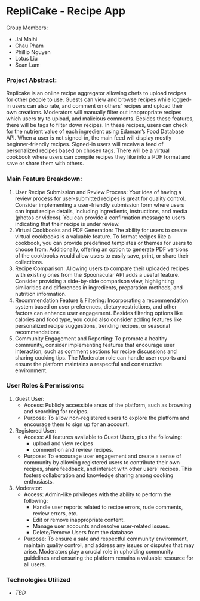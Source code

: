 # RepliCake - Recipe App

Group Members:
* Jai Malhi
* Chau Pham
* Phillip Nguyen
* Lotus Liu
* Sean Lam

### Project Abstract:
Replicake is an online recipe aggregator allowing chefs to upload recipes for other people to use. Guests can view and browse recipes while logged-in users can also rate, and comment on others’ recipes and upload their own creations. Moderators will manually filter out inappropriate recipes which users try to upload, and malicious comments. Besides these features, there will be tags to filter down recipes. In these recipes, users can check for the nutrient value of each ingredient using Edamam’s Food Database API. When a user is not signed-in, the main feed will display mostly beginner-friendly recipes. Signed-in users will receive a feed of personalized recipes based on chosen tags. There will be a virtual cookbook where users can compile recipes they like into a PDF format and save or share them with others. 

### Main Feature Breakdown:
1. User Recipe Submission and Review Process: Your idea of having a review process for user-submitted recipes is great for quality control. Consider implementing a user-friendly submission form where users can input recipe details, including ingredients, instructions, and media (photos or videos). You can provide a confirmation message to users indicating that their recipe is under review.
2. Virtual Cookbooks and PDF Generation: The ability for users to create virtual cookbooks is a valuable feature. To format recipes like a cookbook, you can provide predefined templates or themes for users to choose from. Additionally, offering an option to generate PDF versions of the cookbooks would allow users to easily save, print, or share their collections.
3. Recipe Comparison: Allowing users to compare their uploaded recipes with existing ones from the Spoonacular API adds a useful feature. Consider providing a side-by-side comparison view, highlighting similarities and differences in ingredients, preparation methods, and nutrition information.
4. Recommendation Feature & Filtering: Incorporating a recommendation system based on user preferences, dietary restrictions, and other factors can enhance user engagement. Besides filtering options like calories and food type, you could also consider adding features like personalized recipe suggestions, trending recipes, or seasonal recommendations
5. Community Engagement and Reporting: To promote a healthy community, consider implementing features that encourage user interaction, such as comment sections for recipe discussions and sharing cooking tips. The Moderator role can handle user reports and ensure the platform maintains a respectful and constructive environment.

### User Roles & Permissions:
1. Guest User:
   -  Access: Publicly accessible areas of the platform, such as browsing and searching for recipes.
   -  Purpose: To allow non-registered users to explore the platform and encourage them to sign up for an account.
2. Registered User:
   -  Access: All features available to Guest Users, plus the following:
      -  upload and view recipes
      -  comment on and review recipes.
   -  Purpose: To encourage user engagement and create a sense of community by allowing registered users to contribute their own recipes, share feedback, and interact with other users' recipes. This fosters collaboration and knowledge sharing among cooking enthusiasts.
3. Moderator:
   -  Access: Admin-like privileges with the ability to perform the following:
      -  Handle user reports related to recipe errors, rude comments, review errors, etc.
      -  Edit or remove inappropriate content.
      -  Manage user accounts and resolve user-related issues.
      -  Delete/Remove Users from the database
   -  Purpose: To ensure a safe and respectful community environment, maintain quality control, and address any issues or disputes that may arise. Moderators play a crucial role in upholding community guidelines and ensuring the platform remains a valuable resource for all users.

### Technologies Utilized
- *TBD* 
